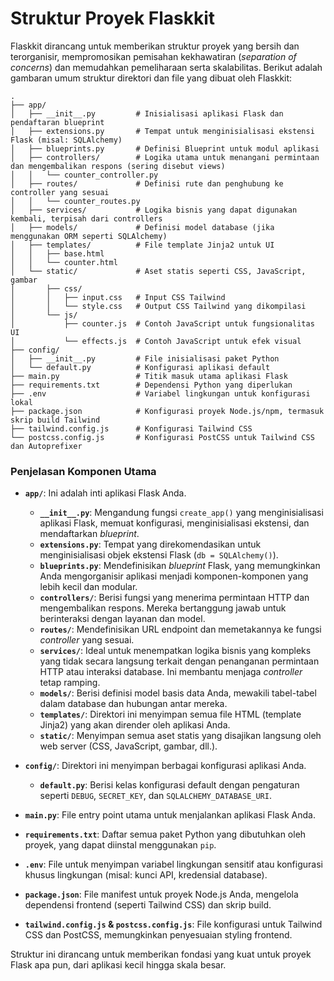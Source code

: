# Struktur Proyek Flaskkit

Flaskkit dirancang untuk memberikan struktur proyek yang bersih dan terorganisir, mempromosikan pemisahan kekhawatiran (*separation of concerns*) dan memudahkan pemeliharaan serta skalabilitas. Berikut adalah gambaran umum struktur direktori dan file yang dibuat oleh Flaskkit:

```
.
├── app/
│   ├── __init__.py         # Inisialisasi aplikasi Flask dan pendaftaran blueprint
│   ├── extensions.py       # Tempat untuk menginisialisasi ekstensi Flask (misal: SQLAlchemy)
│   ├── blueprints.py       # Definisi Blueprint untuk modul aplikasi
│   ├── controllers/        # Logika utama untuk menangani permintaan dan mengembalikan respons (sering disebut views)
│   │   └── counter_controller.py
│   ├── routes/             # Definisi rute dan penghubung ke controller yang sesuai
│   │   └── counter_routes.py
│   ├── services/           # Logika bisnis yang dapat digunakan kembali, terpisah dari controllers
│   ├── models/             # Definisi model database (jika menggunakan ORM seperti SQLAlchemy)
│   ├── templates/          # File template Jinja2 untuk UI
│   │   ├── base.html
│   │   └── counter.html
│   └── static/             # Aset statis seperti CSS, JavaScript, gambar
│       ├── css/
│       │   ├── input.css   # Input CSS Tailwind
│       │   └── style.css   # Output CSS Tailwind yang dikompilasi
│       └── js/
│           ├── counter.js  # Contoh JavaScript untuk fungsionalitas UI
│           └── effects.js  # Contoh JavaScript untuk efek visual
├── config/
│   ├── __init__.py         # File inisialisasi paket Python
│   └── default.py          # Konfigurasi aplikasi default
├── main.py                 # Titik masuk utama aplikasi Flask
├── requirements.txt        # Dependensi Python yang diperlukan
├── .env                    # Variabel lingkungan untuk konfigurasi lokal
├── package.json            # Konfigurasi proyek Node.js/npm, termasuk skrip build Tailwind
├── tailwind.config.js      # Konfigurasi Tailwind CSS
└── postcss.config.js       # Konfigurasi PostCSS untuk Tailwind CSS dan Autoprefixer
```

### Penjelasan Komponen Utama

* **`app/`**: Ini adalah inti aplikasi Flask Anda.

  * **`__init__.py`**: Mengandung fungsi `create_app()` yang menginisialisasi aplikasi Flask, memuat konfigurasi, menginisialisasi ekstensi, dan mendaftarkan *blueprint*.
  * **`extensions.py`**: Tempat yang direkomendasikan untuk menginisialisasi objek ekstensi Flask (`db = SQLAlchemy()`).
  * **`blueprints.py`**: Mendefinisikan *blueprint* Flask, yang memungkinkan Anda mengorganisir aplikasi menjadi komponen-komponen yang lebih kecil dan modular.
  * **`controllers/`**: Berisi fungsi yang menerima permintaan HTTP dan mengembalikan respons. Mereka bertanggung jawab untuk berinteraksi dengan layanan dan model.
  * **`routes/`**: Mendefinisikan URL endpoint dan memetakannya ke fungsi *controller* yang sesuai.
  * **`services/`**: Ideal untuk menempatkan logika bisnis yang kompleks yang tidak secara langsung terkait dengan penanganan permintaan HTTP atau interaksi database. Ini membantu menjaga *controller* tetap ramping.
  * **`models/`**: Berisi definisi model basis data Anda, mewakili tabel-tabel dalam database dan hubungan antar mereka.
  * **`templates/`**: Direktori ini menyimpan semua file HTML (template Jinja2) yang akan dirender oleh aplikasi Anda.
  * **`static/`**: Menyimpan semua aset statis yang disajikan langsung oleh web server (CSS, JavaScript, gambar, dll.).
* **`config/`**: Direktori ini menyimpan berbagai konfigurasi aplikasi Anda.

  * **`default.py`**: Berisi kelas konfigurasi default dengan pengaturan seperti `DEBUG`, `SECRET_KEY`, dan `SQLALCHEMY_DATABASE_URI`.
* **`main.py`**: File entry point utama untuk menjalankan aplikasi Flask Anda.
* **`requirements.txt`**: Daftar semua paket Python yang dibutuhkan oleh proyek, yang dapat diinstal menggunakan `pip`.
* **`.env`**: File untuk menyimpan variabel lingkungan sensitif atau konfigurasi khusus lingkungan (misal: kunci API, kredensial database).
* **`package.json`**: File manifest untuk proyek Node.js Anda, mengelola dependensi frontend (seperti Tailwind CSS) dan skrip build.
* **`tailwind.config.js` & `postcss.config.js`**: File konfigurasi untuk Tailwind CSS dan PostCSS, memungkinkan penyesuaian styling frontend.

Struktur ini dirancang untuk memberikan fondasi yang kuat untuk proyek Flask apa pun, dari aplikasi kecil hingga skala besar.
